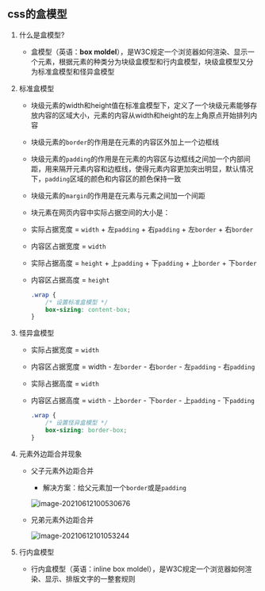 ## css的盒模型



1. 什么是盒模型?
   * 盒模型（英语：**box moldel**），是W3C规定一个浏览器如何渲染、显示一个元素，根据元素的种类分为块级盒模型和行内盒模型，块级盒模型又分为标准盒模型和怪异盒模型
2. 标准盒模型
   * 块级元素的width和height值在标准盒模型下，定义了一个块级元素能够存放内容的区域大小，元素的内容从width和height的左上角原点开始排列内容
   
   * 块级元素的`border`的作用是在元素的内容区外加上一个边框线
   
   * 块级元素的`padding`的作用是在元素的内容区与边框线之间加一个内部间距，用来隔开元素内容和边框线，使得元素内容更加突出明显，默认情况下，`padding`区域的颜色和内容区的颜色保持一致
   
   * 块级元素的`margin`的作用是在元素与元素之间加一个间距
   
   * 块元素在网页内容中实际占据空间的大小是：
   
   * 实际占据宽度 = `width` + 左`padding` + 右`padding` + 左`border` + 右`border`
   
   * 内容区占据宽度 = `width`
   
   * 实际占据高度 = `height` + 上`padding` + 下`padding` + 上`border` + 下`border`
   
   * 内容区占据高度 = `height`
   
     ```css
     .wrap {
         /* 设置标准盒模型 */
         box-sizing: content-box;
     }
     ```
   
     
3. 怪异盒模型
   * 实际占据宽度 = `width`
   
   * 内容区占据宽度 = width - 左`border` - 右`border` - 左`padding` - 右`padding`
   
   * 实际占据高度 = `width`
   
   * 内容区占据高度 = `width` - 上`border` - 下`border` - 上`padding` - 下`padding`
   
     ```css
     .wrap {
         /* 设置怪异盒模型 */
         box-sizing: border-box;
     }
     ```
   
     
4. 元素外边距合并现象
   * 父子元素外边距合并

     * 解决方案：给父元素加一个`border`或是`padding`

     ![image-20210612100530676](C:\Users\123\AppData\Roaming\Typora\typora-user-images\image-20210612100530676.png)

   * 兄弟元素外边距合并

     ![image-20210612101053244](C:\Users\123\AppData\Roaming\Typora\typora-user-images\image-20210612101053244.png)

5. 行内盒模型
   * 行内盒模型（英语：inline box moldel），是W3C规定一个浏览器如何渲染、显示、排版文字的一整套规则